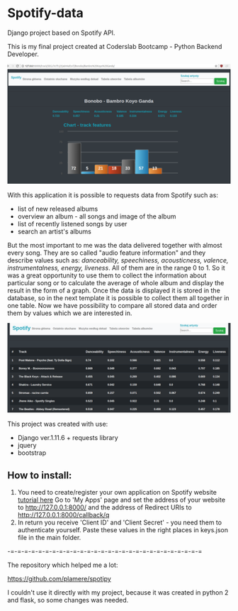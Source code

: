 # Spotify-data
Django project based on Spotify API. 

This is my final project created at Coderslab Bootcamp - Python Backend Developer.

![Image](https://github.com/Arytur/Spotify-data/blob/master/spot1.png?raw=true)

With this application it is possible to requests data from Spotify such as:
* list of new released albums
* overview an album - all songs and image of the album
* list of recently listened songs by user
* search an artist's albums

But the most important to me was the data delivered together with almost every song. They are so called "audio feature information" and they describe values such as: *danceability, speechiness, acousticness, valence, instrumentalness, energy, liveness*. All of them are in the range 0 to 1. So it was a great opportunity to use them to collect the information about particular song or to calculate the average of whole album and display the result in the form of a graph. Once the data is displayed it is stored in the database, so in the next template it is possible to collect them all together in one table. Now we have possibility to compare all stored data and order them by values which we are interested in. 

![Image](https://github.com/Arytur/Spotify-data/blob/master/spot2.png?raw=true)


This project was created with use:
* Django ver.1.11.6 + requests library
* jquery
* bootstrap

## How to install:
1. You need to create/register your own application on Spotify website [tutorial here](https://developer.spotify.com/web-api/tutorial/) Go to 'My Apps' page and set the address of your website to http://127.0.0.1:8000/ and the address of Redirect URIs to  http://127.0.0.1:8000/callback/q
2. In return you receive 'Client ID' and 'Client Secret' - you need them to authenticate yourself. Paste these values in the right places in keys.json file in the main folder.


-=-=-=-=-=-=-=-=-=-=-=-=-=-=-=-=-=-=-=-=-=-=-=-=-=-=-=-=

The repository which helped me a lot:

https://github.com/plamere/spotipy

I couldn't use it directly with my project, because it was created in python 2 and flask, so some changes was needed.
